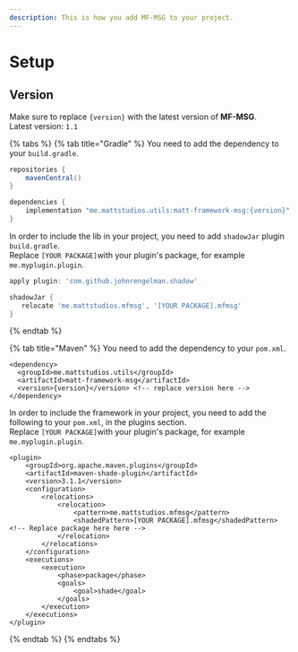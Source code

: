 ```yaml
---
description: This is how you add MF-MSG to your project.
---
```


# Setup

## Version

Make sure to replace `{version}` with the latest version of **MF-MSG**.  
Latest version: `1.1`

{% tabs %}
{% tab title="Gradle" %}
You need to add the dependency to your `build.gradle`.

```groovy
repositories {
    mavenCentral()
}

dependencies {
    implementation "me.mattstudios.utils:matt-framework-msg:{version}" // Replace version here 
}
```

In order to include the lib in your project, you need to add `shadowJar` plugin `build.gradle`.  
Replace `[YOUR PACKAGE]`with your plugin's package, for example `me.myplugin.plugin`.

```groovy
apply plugin: 'com.github.johnrengelman.shadow'

shadowJar {
   relocate 'me.mattstudios.mfmsg', '[YOUR PACKAGE].mfmsg'
}
```
{% endtab %}

{% tab title="Maven" %}
You need to add the dependency to your `pom.xml`.

```markup
<dependency>
  <groupId>me.mattstudios.utils</groupId>
  <artifactId>matt-framework-msg</artifactId>
  <version>{version}</version> <!-- replace version here -->
</dependency>
```

In order to include the framework in your project, you need to add the following to your `pom.xml`, in the plugins section.  
Replace `[YOUR PACKAGE]`with your plugin's package, for example `me.myplugin.plugin`.

```markup
<plugin>
    <groupId>org.apache.maven.plugins</groupId>
    <artifactId>maven-shade-plugin</artifactId>
    <version>3.1.1</version>
    <configuration>
        <relocations>
            <relocation>
                <pattern>me.mattstudios.mfmsg</pattern>
                <shadedPattern>[YOUR PACKAGE].mfmsg</shadedPattern> <!-- Replace package here here -->
            </relocation>
        </relocations>
    </configuration>
    <executions>
        <execution>
            <phase>package</phase>
            <goals>
                <goal>shade</goal>
            </goals>
        </execution>
    </executions>
</plugin>
```
{% endtab %}
{% endtabs %}

